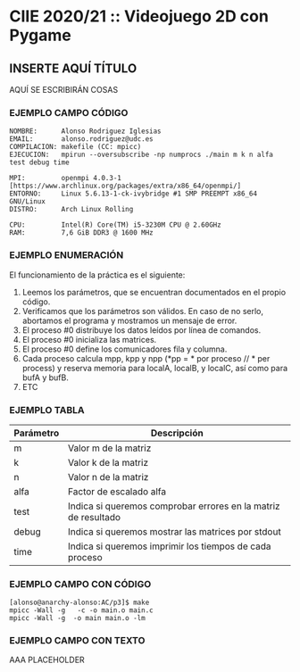 # CIIE 2020/21 :: Videojuego 2D con Pygame
## INSERTE AQUÍ TÍTULO



AQUÍ SE ESCRIBIRÁN COSAS



### EJEMPLO CAMPO CÓDIGO
    NOMBRE:      Alonso Rodriguez Iglesias
    EMAIL:       alonso.rodriguez@udc.es
    COMPILACION: makefile (CC: mpicc)
    EJECUCION:   mpirun --oversubscribe -np numprocs ./main m k n alfa test debug time

    MPI:         openmpi 4.0.3-1 [https://www.archlinux.org/packages/extra/x86_64/openmpi/]
    ENTORNO:     Linux 5.6.13-1-ck-ivybridge #1 SMP PREEMPT x86_64 GNU/Linux
    DISTRO:      Arch Linux Rolling

    CPU:         Intel(R) Core(TM) i5-3230M CPU @ 2.60GHz
    RAM:         7,6 GiB DDR3 @ 1600 MHz

### EJEMPLO ENUMERACIÓN
El funcionamiento de la práctica es el siguiente:
1. Leemos los parámetros, que se encuentran documentados en el propio código.
2. Verificamos que los parámetros son válidos. En caso de no serlo, abortamos el programa y mostramos un mensaje de error.
3. El proceso #0 distribuye los datos leídos por línea de comandos.
4. El proceso #0 inicializa las matrices.
5. El proceso #0 define los comunicadores fila y columna.
6. Cada proceso calcula mpp, kpp y npp (*pp = * por proceso // * per process) y reserva memoria para localA, localB, y localC, así como para bufA y bufB.
7. ETC

### EJEMPLO TABLA
| Parámetro | Descripción |
|-----------|-------------|
| m         | Valor m de la matriz |
| k         | Valor k de la matriz |
| n         | Valor n de la matriz |
| alfa      | Factor de escalado alfa |
| test      | Indica si queremos comprobar errores en la matriz de resultado |
| debug     | Indica si queremos mostrar las matrices por stdout |
| time      | Indica si queremos imprimir los tiempos de cada proceso |

### EJEMPLO CAMPO CON CÓDIGO
    [alonso@anarchy-alonso:AC/p3]$ make
    mpicc -Wall -g   -c -o main.o main.c
    mpicc -Wall -g  -o main main.o -lm

### EJEMPLO CAMPO CON TEXTO
AAA PLACEHOLDER